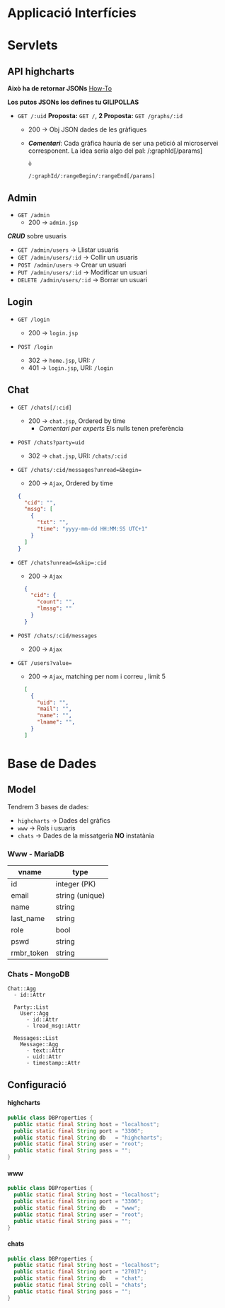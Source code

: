 # Applicació Interfícies
# Servlets

## API highcharts
**Això ha de retornar JSONs**
[How-To](http://stackoverflow.com/questions/2010990/how-do-you-return-a-json-object-from-a-java-servlet#2010993)

**Los putos JSONs los defines tu GILIPOLLAS**
* `GET /:uid` **Proposta:** `GET /`, **2 Proposta:** `GET /graphs/:id`
  * 200 -> Obj JSON dades de les gràfiques
  * _**Comentari**_: Cada gràfica hauría de ser una petició al microservei corresponent.
  La idea seria algo del pal:
        /:graphId[/params]

        ò

        /:graphId/:rangeBegin/:rangeEnd[/params]


## Admin
* `GET /admin`
  * 200 -> `admin.jsp`

_**CRUD**_ sobre usuaris
* `GET /admin/users` -> Llistar usuaris
* `GET /admin/users/:id` -> Collir un usuaris
* `POST /admin/users` -> Crear un usuari
* `PUT /admin/users/:id` -> Modificar un usuari
* `DELETE /admin/users/:id` -> Borrar un usuari

## Login
* `GET /login`
  * 200 -> `login.jsp`


* `POST /login`
  * 302 -> `home.jsp`, URI: `/`
  * 401 -> `login.jsp`, URI: `/login`

## Chat
* `GET /chats[/:cid]`
  * 200 -> `chat.jsp`, Ordered by time
    * *Comentari per experts* Els nulls tenen preferència


* `POST /chats?party=uid`
  * 302 -> `chat.jsp`, URI: `/chats/:cid`


* `GET /chats/:cid/messages?unread=&begin=`
  * 200 -> `Ajax`, Ordered by time
  ```json
  {
    "cid": "",
    "mssg": [
      {
        "txt": "",
        "time": "yyyy-mm-dd HH:MM:SS UTC+1"
      }
    ]
  }
  ```


* `GET /chats?unread=&skip=:cid`
  * 200 -> `Ajax`
  ```json
    {
      "cid": {
        "count": "",
        "lmssg": ""
      }
    }
  ```


* `POST /chats/:cid/messages`
  * 200 -> `Ajax`


* `GET /users?value=`
  * 200 -> `Ajax`, matching per nom i correu , limit 5
  ```json
    [
      {
        "uid": "",
        "mail": "",
        "name": "",
        "lname": "",
      }
    ]
  ```


# Base de Dades
## Model
Tendrem 3 bases de dades:
  * `highcharts` → Dades del gràfics
  * `www` → Rols i usuaris
  * `chats` → Dades de la missatgeria **NO** instatània

### Www - MariaDB
| vname      | type            |
| ---------- | --------------- |
| id         | integer (PK)    |
| email      | string (unique) |
| name       | string          |
| last_name  | string          |
| role       | bool            |
| pswd       | string          |
| rmbr_token | string          |

### Chats - MongoDB
```
Chat::Agg
  - id::Attr

  Party::List
    User::Agg
      - id::Attr
      - lread_msg::Attr

  Messages::List
    Message::Agg
      - text::Attr
      - uid::Attr
      - timestamp::Attr
```

## Configuració
#### highcharts
```java
public class DBProperties {
  public static final String host = "localhost";
  public static final String port = "3306";
  public static final String db   = "highcharts";
  public static final String user = "root";
  public static final String pass = "";
}
```

#### www
```java
public class DBProperties {
  public static final String host = "localhost";
  public static final String port = "3306";
  public static final String db   = "www";
  public static final String user = "root";
  public static final String pass = "";
}
```

#### chats
```java
public class DBProperties {
  public static final String host = "localhost";
  public static final String port = "27017";
  public static final String db   = "chat";
  public static final String coll = "chats";
  public static final String pass = "";
}
```
